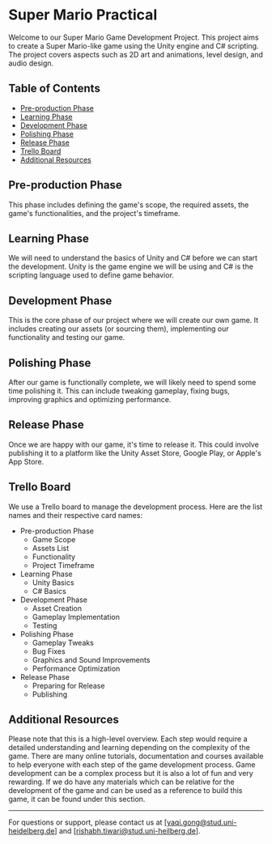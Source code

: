# Super Mario Practical

Welcome to our Super Mario Game Development Project. This project aims to create a Super Mario-like game using the Unity engine and C# scripting. The project covers aspects such as 2D art and animations, level design, and audio design.

## Table of Contents

- [Pre-production Phase](#pre-production-phase)
- [Learning Phase](#learning-phase)
- [Development Phase](#development-phase)
- [Polishing Phase](#polishing-phase)
- [Release Phase](#release-phase)
- [Trello Board](#trello-board)
- [Additional Resources](#additional-resources)

## Pre-production Phase

This phase includes defining the game's scope, the required assets, the game's functionalities, and the project's timeframe.

## Learning Phase

We will need to understand the basics of Unity and C# before we can start the development. Unity is the game engine we will be using and C# is the scripting language used to define game behavior.

## Development Phase

This is the core phase of our project where we will create our own game. It includes creating our assets (or sourcing them), implementing our functionality and testing our game.

## Polishing Phase

After our game is functionally complete, we will likely need to spend some time polishing it. This can include tweaking gameplay, fixing bugs, improving graphics and optimizing performance.

## Release Phase

Once we are happy with our game, it's time to release it. This could involve publishing it to a platform like the Unity Asset Store, Google Play, or Apple's App Store.

## Trello Board

We use a Trello board to manage the development process. Here are the list names and their respective card names:

- Pre-production Phase
  - Game Scope
  - Assets List
  - Functionality
  - Project Timeframe
- Learning Phase
  - Unity Basics
  - C# Basics
- Development Phase
  - Asset Creation
  - Gameplay Implementation
  - Testing
- Polishing Phase
  - Gameplay Tweaks
  - Bug Fixes
  - Graphics and Sound Improvements
  - Performance Optimization
- Release Phase
  - Preparing for Release
  - Publishing

## Additional Resources

Please note that this is a high-level overview. Each step would require a detailed understanding and learning depending on the complexity of the game. There are many online tutorials, documentation and courses available to help everyone with each step of the game development process. Game development can be a complex process but it is also a lot of fun and very rewarding. If we do have any materials which can be relative for the development of the game and can be used as a reference to build this game, it can be found under this section.

---

For questions or support, please contact us at [yaqi.gong@stud.uni-heidelberg.de] and [rishabh.tiwari@stud.uni-heilberg.de].

